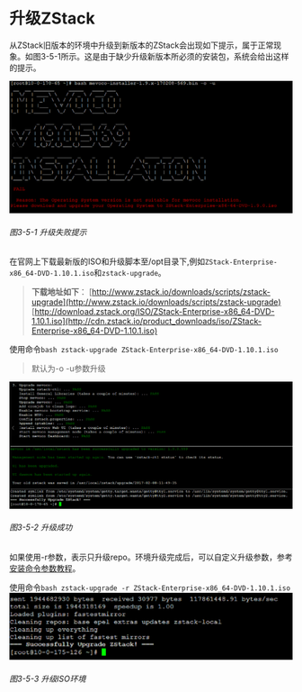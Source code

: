 # 升级ZStack

从ZStack旧版本的环境中升级到新版本的ZStack会出现如下提示，属于正常现象。如图3-5-1所示。这是由于缺少升级新版本所必须的安装包，系统会给出这样的提示。

![png](../images/3-5-1.png "图3-5-1 升级失败提示")
###### 图3-5-1 升级失败提示

在官网上下载最新版的ISO和升级脚本至/opt目录下,例如`ZStack-Enterprise-x86_64-DVD-1.10.1.iso`和`zstack-upgrade`。
> **下载地址如下**：
[http://www.zstack.io/downloads/scripts/zstack-upgrade](http://www.zstack.io/downloads/scripts/zstack-upgrade)
[http://download.zstack.org/ISO/ZStack-Enterprise-x86_64-DVD-1.10.1.iso](http://cdn.zstack.io/product_downloads/iso/ZStack-Enterprise-x86_64-DVD-1.10.1.iso)

使用命令`bash zstack-upgrade ZStack-Enterprise-x86_64-DVD-1.10.1.iso`
> 默认为-o -u参数升级


![png](../images/3-5-2.png "图3-5-2 升级成功")
###### 图3-5-2 升级成功


如果使用-r参数，表示只升级repo。环境升级完成后，可以自定义升级参数，参考[安装命令参数教程](http://cdn.zstack.io/support/docs/PD1000-Publish-For-Everyone/PD1012-Mevoco-bash-parameters/PD1012-ZStack安装命令参数详解-1.10.pdf)。


使用命令`bash zstack-upgrade -r ZStack-Enterprise-x86_64-DVD-1.10.1.iso `
![png](../images/3-5-3.png "图3-5-3 升级ISO环境")
###### 图3-5-3 升级ISO环境





